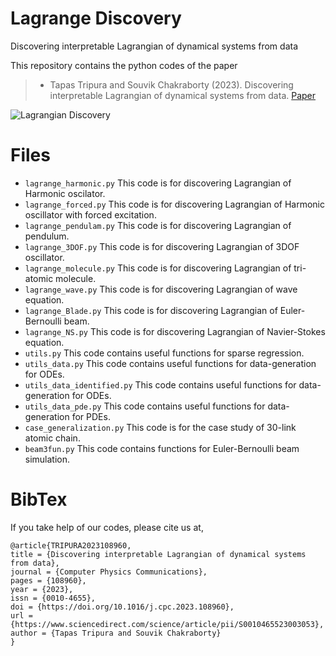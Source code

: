 # Lagrange Discovery
Discovering interpretable Lagrangian of dynamical systems from data

This repository contains the python codes of the paper 
  > + Tapas Tripura and Souvik Chakraborty (2023). Discovering interpretable Lagrangian of dynamical systems from data. [Paper](https://doi.org/10.1016/j.cpc.2023.108960)

![Lagrangian Discovery](framework.jpg)

# Files
  + `lagrange_harmonic.py` This code is for discovering Lagrangian of Harmonic oscilator.
  + `lagrange_forced.py` This code is for discovering Lagrangian of Harmonic oscillator with forced excitation.
  + `lagrange_pendulam.py` This code is for discovering Lagrangian of pendulum.
  + `lagrange_3DOF.py` This code is for discovering Lagrangian of 3DOF oscillator.
  + `lagrange_molecule.py` This code is for discovering Lagrangian of tri-atomic molecule.
  + `lagrange_wave.py` This code is for discovering Lagrangian of wave equation.
  + `lagrange_Blade.py` This code is for discovering Lagrangian of Euler-Bernoulli beam.
  + `lagrange_NS.py` This code is for discovering Lagrangian of Navier-Stokes equation.
  + `utils.py` This code contains useful functions for sparse regression.
  + `utils_data.py` This code contains useful functions for data-generation for ODEs.
  + `utils_data_identified.py` This code contains useful functions for data-generation for ODEs.
  + `utils_data_pde.py` This code contains useful functions for data-generation for PDEs.
  + `case_generalization.py` This code is for the case study of 30-link atomic chain.
  + `beam3fun.py` This code contains functions for Euler-Bernoulli beam simulation.

# BibTex
If you take help of our codes, please cite us at,
```
@article{TRIPURA2023108960,
title = {Discovering interpretable Lagrangian of dynamical systems from data},
journal = {Computer Physics Communications},
pages = {108960},
year = {2023},
issn = {0010-4655},
doi = {https://doi.org/10.1016/j.cpc.2023.108960},
url = {https://www.sciencedirect.com/science/article/pii/S0010465523003053},
author = {Tapas Tripura and Souvik Chakraborty}
}
```
